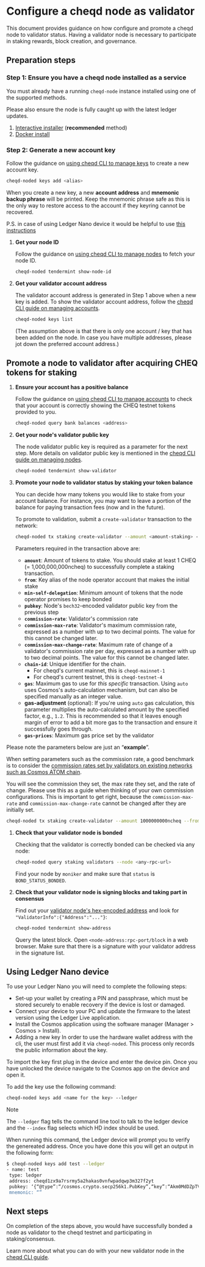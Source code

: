 # Configure a cheqd node as validator

This document provides guidance on how configure and promote a cheqd node to validator status. Having a validator node is necessary to participate in staking rewards, block creation, and governance.

## Preparation steps

### Step 1: Ensure you have a cheqd node installed as a service

You must already have a running `cheqd-node` instance installed using one of the supported methods.

Please also ensure the node is fully caught up with the latest ledger updates.

1. [Interactive installer](../setup-and-configure/README.md) (**recommended** method)
2. [Docker install](../setup-and-configure/docker.md)

### Step 2: Generate a new account key

Follow the guidance on [using cheqd CLI to manage keys](../cheqd-cli/cheqd-cli-accounts.md) to create a new account key.

```bash
cheqd-noded keys add <alias>
```

When you create a new key, a new **account address** and **mnemonic backup phrase** will be printed. Keep the mnemonic phrase safe as this is the only way to restore access to the account if they keyring cannot be recovered.

P.S. in case of using Ledger Nano device it would be helpful to use [this instructions](#using-ledger-nano-device)

1. **Get your node ID**

   Follow the guidance on [using cheqd CLI to manage nodes](../cheqd-cli/cheqd-cli-node-management.md) to fetch your node ID.

   ```bash
   cheqd-noded tendermint show-node-id
   ```

2. **Get your validator account address**

   The validator account address is generated in Step 1 above when a new key is added. To show the validator account address, follow the [cheqd CLI guide on managing accounts](../cheqd-cli/cheqd-cli-accounts.md).

   ```bash
   cheqd-noded keys list
   ```

   (The assumption above is that there is only one account / key that has been added on the node. In case you have multiple addresses, please jot down the preferred account address.)

## Promote a node to validator after acquiring CHEQ tokens for staking

1. **Ensure your account has a positive balance**

   Follow the guidance on [using cheqd CLI to manage accounts](../cheqd-cli/cheqd-cli-accounts.md) to check that your account is correctly showing the CHEQ testnet tokens provided to you.

   ```bash
   cheqd-noded query bank balances <address>
   ```

2. **Get your node's validator public key**

   The node validator public key is required as a parameter for the next step. More details on validator public key is mentioned in the [cheqd CLI guide on managing nodes](../cheqd-cli/cheqd-cli-node-management.md).

   ```bash
   cheqd-noded tendermint show-validator
   ```

3. **Promote your node to validator status by staking your token balance**

   You can decide how many tokens you would like to stake from your account balance. For instance, you may want to leave a portion of the balance for paying transaction fees (now and in the future).

   To promote to validation, submit a `create-validator` transaction to the network:

   ```bash
   cheqd-noded tx staking create-validator --amount <amount-staking> --from <key-name> --chain-id <chain-id> --min-self-delegation <min-self-delegation> --gas auto --gas-adjustment <multiplication-factor> --gas-prices <price-gas> --pubkey <validator-pubkey> --commission-max-change-rate <commission-max-change-rate> --commission-max-rate <commission-max-rate> --commission-rate <commission-rate>
   ```

   Parameters required in the transaction above are:

   * **`amount`**: Amount of tokens to stake. You should stake at least 1 CHEQ (= 1,000,000,000ncheq) to successfully complete a staking transaction.
   * **`from`**: Key alias of the node operator account that makes the initial stake
   * **`min-self-delegation`**: Minimum amount of tokens that the node operator promises to keep bonded
   * **`pubkey`**: Node's `bech32`-encoded validator public key from the previous step
   * **`commission-rate`**: Validator's commission rate
   * **`commission-max-rate`**: Validator's maximum commission rate, expressed as a number with up to two decimal points. The value for this cannot be changed later.
   * **`commission-max-change-rate`**: Maximum rate of change of a validator's commission rate per day, expressed as a number with up to two decimal points. The value for this cannot be changed later.
   * **`chain-id`**: Unique identifier for the chain.
     * For cheqd's current mainnet, this is `cheqd-mainnet-1`
     * For cheqd's current testnet, this is `cheqd-testnet-4`
   * **`gas`**: Maximum gas to use for *this specific* transaction. Using `auto` uses Cosmos's auto-calculation mechanism, but can also be specified manually as an integer value.
   * **gas-adjustment** (optional): If you're using `auto` gas calculation, this parameter multiplies the auto-calculated amount by the specified factor, e.g., `1.2`. This is recommended so that it leaves enough margin of error to add a bit more gas to the transaction and ensure it successfully goes through.
   * **`gas-prices`**: Maximum gas price set by the validator

Please note the parameters below are just an “**example**”.

When setting parameters such as the commission rate, a good benchmark is to consider the [commission rates set by validators on existing networks such as Cosmos ATOM chain](https://www.mintscan.io/cosmos/validators).

You will see the commission they set, the max rate they set, and the rate of change. Please use this as a guide when thinking of your own commission configurations. This is important to get right, because the `commission-max-rate` and `commission-max-change-rate` cannot be changed after they are initially set.

   ```bash
   cheqd-noded tx staking create-validator --amount 1000000000ncheq --from key-alias-name --moniker mainnet-validator-name --chain-id cheqd-mainnet-1 --min-self-delegation="1" --gas auto --gas-adjustment 1.2 --gas-prices="25ncheq" --pubkey '{"@type":"/cosmos.crypto.ed25519.PubKey","key":"4anVUO8WhmRMqG1t4z6VxqmqZL3V7q6HqucjwZePiUw="}' --commission-max-change-rate 0.01 --commission-max-rate 0.2 --commission-rate 0.01 --node https://rpc.cheqd.net:443
   ```

1. **Check that your validator node is bonded**

   Checking that the validator is correctly bonded can be checked via any node:

   ```bash
   cheqd-noded query staking validators --node <any-rpc-url>
   ```

   Find your node by `moniker` and make sure that `status` is `BOND_STATUS_BONDED`.

2. **Check that your validator node is signing blocks and taking part in consensus**

   Find out your [validator node's hex-encoded address](../cheqd-cli/cheqd-cli-node-management.md) and look for `"ValidatorInfo":{"Address":"..."}`:

   ```bash
   cheqd-noded tendermint show-address
   ```

   Query the latest block. Open `<node-address:rpc-port/block` in a web browser. Make sure that there is a signature with your validator address in the signature list.

## Using Ledger Nano device

To use your Ledger Nano you will need to complete the following steps:

* Set-up your wallet by creating a PIN and passphrase, which must be stored securely to enable recovery if the device is lost or damaged.
* Connect your device to your PC and update the firmware to the latest version using the Ledger Live application.
* Install the Cosmos application using the software manager (Manager > Cosmos > Install).
* Adding a new key
In order to use the hardware wallet address with the cli, the user must first add it via `cheqd-noded`. This process only records the public information about the key.

To import the key first plug in the device and enter the device pin. Once you have unlocked the device navigate to the Cosmos app on the device and open it.

To add the key use the following command:

```bash
cheqd-noded keys add <name for the key> --ledger
```

Note

The `--ledger` flag tells the command line tool to talk to the ledger device and the `--index` flag selects which HD index should be used.

When running this command, the Ledger device will prompt you to verify the genereated address. Once you have done this you will get an output in the following form:

```bash
$ cheqd-noded keys add test --ledger
- name: test
 type: ledger
 address: cheqd1zx9a7rsrmy5a2hakas0vnfwpadqwp3m327f2yt
 pubkey: ‘{“@type”:“/cosmos.crypto.secp256k1.PubKey”,“key”:“Akm0MdDZpTVltoCpRmmWd/wxiosA9edjPlbNcirs4YO1"}’
 mnemonic: “”
```

## Next steps

On completion of the steps above, you would have successfully bonded a node as validator to the cheqd testnet and participating in staking/consensus.

Learn more about what you can do with your new validator node in the [cheqd CLI guide](../cheqd-cli/README.md).
